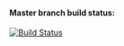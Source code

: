 #### Master branch build status:
[![Build Status](https://travis-ci.org/BeerPoldet/Try-TravisCI.svg?branch=master)](https://travis-ci.org/BeerPoldet/Try-TravisCI)

